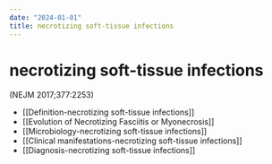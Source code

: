 ```yaml
---
date: "2024-01-01"
title: necrotizing soft-tissue infections
---
```


# necrotizing soft-tissue infections
(NEJM 2017;377:2253)
* [[Definition-necrotizing soft-tissue infections]]
* [[Evolution of Necrotizing Fasciitis or Myonecrosis]]
* [[Microbiology-necrotizing soft-tissue infections]]
* [[Clinical manifestations-necrotizing soft-tissue infections]]
* [[Diagnosis-necrotizing soft-tissue infections]]

